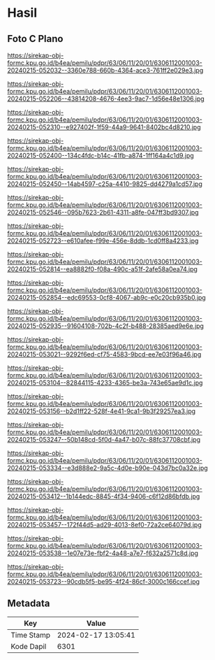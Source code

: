 # Hasil

## Foto C Plano

https://sirekap-obj-formc.kpu.go.id/b4ea/pemilu/pdpr/63/06/11/20/01/6306112001003-20240215-052032--3360e788-660b-4364-ace3-761ff2e029e3.jpg

https://sirekap-obj-formc.kpu.go.id/b4ea/pemilu/pdpr/63/06/11/20/01/6306112001003-20240215-052206--43814208-4676-4ee3-9ac7-1d56e48e1306.jpg

https://sirekap-obj-formc.kpu.go.id/b4ea/pemilu/pdpr/63/06/11/20/01/6306112001003-20240215-052310--e927402f-1f59-44a9-9641-8402bc4d8210.jpg

https://sirekap-obj-formc.kpu.go.id/b4ea/pemilu/pdpr/63/06/11/20/01/6306112001003-20240215-052400--134c4fdc-b14c-41fb-a874-1ff164a4c1d9.jpg

https://sirekap-obj-formc.kpu.go.id/b4ea/pemilu/pdpr/63/06/11/20/01/6306112001003-20240215-052450--14ab4597-c25a-4410-9825-dd4279a1cd57.jpg

https://sirekap-obj-formc.kpu.go.id/b4ea/pemilu/pdpr/63/06/11/20/01/6306112001003-20240215-052546--095b7623-2b61-4311-a8fe-047ff3bd9307.jpg

https://sirekap-obj-formc.kpu.go.id/b4ea/pemilu/pdpr/63/06/11/20/01/6306112001003-20240215-052723--e610afee-f99e-456e-8ddb-1cd0ff8a4233.jpg

https://sirekap-obj-formc.kpu.go.id/b4ea/pemilu/pdpr/63/06/11/20/01/6306112001003-20240215-052814--ea8882f0-f08a-490c-a51f-2afe58a0ea74.jpg

https://sirekap-obj-formc.kpu.go.id/b4ea/pemilu/pdpr/63/06/11/20/01/6306112001003-20240215-052854--edc69553-0cf8-4067-ab9c-e0c20cb935b0.jpg

https://sirekap-obj-formc.kpu.go.id/b4ea/pemilu/pdpr/63/06/11/20/01/6306112001003-20240215-052935--91604108-702b-4c2f-b488-28385aed9e6e.jpg

https://sirekap-obj-formc.kpu.go.id/b4ea/pemilu/pdpr/63/06/11/20/01/6306112001003-20240215-053021--9292f6ed-cf75-4583-9bcd-ee7e03f96a46.jpg

https://sirekap-obj-formc.kpu.go.id/b4ea/pemilu/pdpr/63/06/11/20/01/6306112001003-20240215-053104--82844115-4233-4365-be3a-743e65ae9d1c.jpg

https://sirekap-obj-formc.kpu.go.id/b4ea/pemilu/pdpr/63/06/11/20/01/6306112001003-20240215-053156--b2d1ff22-528f-4e41-9ca1-9b3f29257ea3.jpg

https://sirekap-obj-formc.kpu.go.id/b4ea/pemilu/pdpr/63/06/11/20/01/6306112001003-20240215-053247--50b148cd-5f0d-4a47-b07c-88fc37708cbf.jpg

https://sirekap-obj-formc.kpu.go.id/b4ea/pemilu/pdpr/63/06/11/20/01/6306112001003-20240215-053334--e3d888e2-9a5c-4d0e-b90e-043d7bc0a32e.jpg

https://sirekap-obj-formc.kpu.go.id/b4ea/pemilu/pdpr/63/06/11/20/01/6306112001003-20240215-053412--1b144edc-8845-4f34-9406-c6f12d86bfdb.jpg

https://sirekap-obj-formc.kpu.go.id/b4ea/pemilu/pdpr/63/06/11/20/01/6306112001003-20240215-053457--172f44d5-ad29-4013-8ef0-72a2ce64079d.jpg

https://sirekap-obj-formc.kpu.go.id/b4ea/pemilu/pdpr/63/06/11/20/01/6306112001003-20240215-053538--1e07e73e-fbf2-4a48-a7e7-f632a2571c8d.jpg

https://sirekap-obj-formc.kpu.go.id/b4ea/pemilu/pdpr/63/06/11/20/01/6306112001003-20240215-053723--90cdb5f5-be95-4f24-86cf-3000c166ccef.jpg


## Metadata

| Key        | Value               |
| ---------- | ------------------- |
| Time Stamp | 2024-02-17 13:05:41 |
| Kode Dapil | 6301                |



